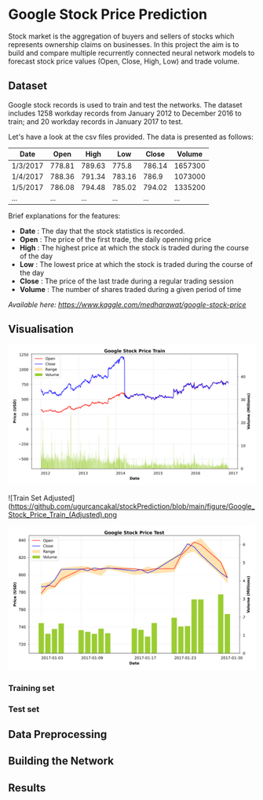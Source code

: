 # Google Stock Price Prediction

Stock market is the aggregation of buyers and sellers of stocks which represents ownership claims on businesses. In this project the aim is to build and compare multiple recurrently connected neural network models to forecast stock price values (Open, Close, High, Low) and trade volume.

## Dataset
Google stock records is used to train and test the networks. The dataset includes 1258 workday records from January 2012 to December 2016 to train; and 20 workday records in January 2017 to test.

Let's have a look at the csv files provided. The data is presented as follows: 

| Date     | Open 	| High 	 | Low 	  | Close  | Volume  |
| -------- | ------ | ------ | ------ | ------ | ------- | 
| 1/3/2017 | 778.81 | 789.63 | 775.8  | 786.14 | 1657300 |
| 1/4/2017 | 788.36	| 791.34 | 783.16 | 786.9  | 1073000 | 
| 1/5/2017 | 786.08	| 794.48 | 785.02 | 794.02 | 1335200 | 
| ...	   | ...   	| ...	 | ...	  |...	   |...	     |

Brief explanations for the features:

* **Date** : The day that the stock statistics is recorded.
* **Open** : The price of the first trade, the daily openning price
* **High** : The highest price at which the stock is traded during the course of the day
* **Low** : The lowest price at which the stock is traded during the course of the day
* **Close** : The price of the last trade during a regular trading session 
* **Volume** : The number of shares traded during a given period of time

*Available here:* *https://www.kaggle.com/medharawat/google-stock-price*

## Visualisation

![Train Set](https://github.com/ugurcancakal/stockPrediction/blob/main/figure/Google_Stock_Price_Train.png)

![Train Set Adjusted](https://github.com/ugurcancakal/stockPrediction/blob/main/figure/Google_Stock_Price_Train_(Adjusted).png

![Testset](https://github.com/ugurcancakal/stockPrediction/blob/main/figure/Google_Stock_Price_Test.png)


### Training set

### Test set

## Data Preprocessing

## Building the Network

## Results
